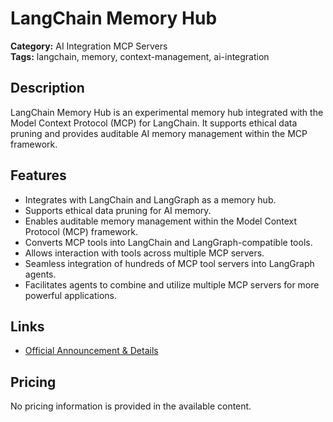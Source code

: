 # LangChain Memory Hub

**Category:** AI Integration MCP Servers  
**Tags:** langchain, memory, context-management, ai-integration

## Description
LangChain Memory Hub is an experimental memory hub integrated with the Model Context Protocol (MCP) for LangChain. It supports ethical data pruning and provides auditable AI memory management within the MCP framework.

## Features
- Integrates with LangChain and LangGraph as a memory hub.
- Supports ethical data pruning for AI memory.
- Enables auditable memory management within the Model Context Protocol (MCP) framework.
- Converts MCP tools into LangChain and LangGraph-compatible tools.
- Allows interaction with tools across multiple MCP servers.
- Seamless integration of hundreds of MCP tool servers into LangGraph agents.
- Facilitates agents to combine and utilize multiple MCP servers for more powerful applications.

## Links
- [Official Announcement & Details](https://changelog.langchain.com/announcements/mcp-adapters-for-langchain-and-langgraph)

## Pricing
No pricing information is provided in the available content.
